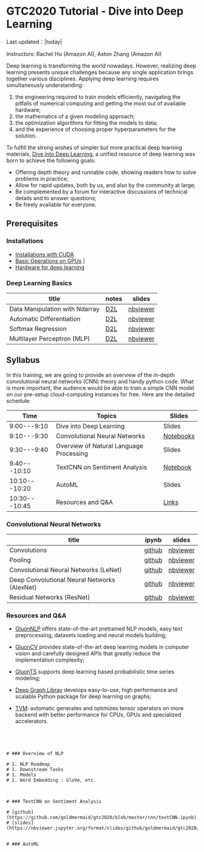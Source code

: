 # GTC2020 Tutorial - Dive into Deep Learning

Last updated：|today|

Instructors: Rachel Hu (Amazon AI), Aston Zhang (Amazon AI)

Deep learning is transforming the world nowadays. However, realizing deep learning presents unique challenges because any single application brings together various disciplines. Applying deep learning requires simultaneously understanding:

1. the engineering required to train models efficiently, navigating the pitfalls of numerical computing and getting the most out of available hardware;
2. the mathematics of a given modeling approach;
3. the optimization algorithms for fitting the models to data;
4. and the experience of choosing proper hyperparameters for the solution.


To fulfill the strong wishes of simpler but more practical deep learning materials, [Dive into Deep Learning](https://d2l.ai/), a unified resource of deep learning was born to achieve the following goals:

- Offering depth theory and runnable code, showing readers how to solve problems in practice;
- Allow for rapid updates, both by us, and also by the community at large;
- Be complemented by a forum for interactive discussions of technical details and to answer questions;
- Be freely available for everyone.



## Prerequisites


### Installations

- [Installations with CUDA](https://d2l.ai/chapter_installation/index.html)
- [Basic Operations on GPUs](https://nbviewer.jupyter.org/format/slides/github/mli/d2l-1day-notebooks/blob/master/notebooks-2/1-use-gpu.ipynb#/) ]
- [Hardware for deep learning](https://d2l.ai/chapter_computational-performance/hardware.html#gpus-and-other-accelerators)


### Deep Learning Basics

| title                               |  notes    |  slides    |
| ------------------------------ | ---- | ---- |
| Data Manipulation with Ndarray | [D2L](https://d2l.ai/chapter_preliminaries/ndarray.html) | [nbviewer](https://nbviewer.jupyter.org/format/slides/github/mli/d2l-1day-notebooks/blob/master/notebooks-1/1-ndarray.ipynb#/) |
| Automatic Differentiation | [D2L](https://d2l.ai/chapter_preliminaries/autograd.html) | [nbviewer](https://nbviewer.jupyter.org/format/slides/github/mli/d2l-1day-notebooks/blob/master/notebooks-1/2-autograd.ipynb#/) |
| Softmax Regression | [D2L](https://d2l.ai/chapter_linear-networks/softmax-regression.html) | [nbviewer](https://nbviewer.jupyter.org/format/slides/github/mli/d2l-1day-notebooks/blob/master/notebooks-1/7-softmax-regression-gluon.ipynb#/) |
| Multilayer Perceptron (MLP) | [D2L](https://d2l.ai/chapter_multilayer-perceptrons/mlp.html) | [nbviewer](https://nbviewer.jupyter.org/format/slides/github/mli/d2l-1day-notebooks/blob/master/notebooks-1/9-mlp-gluon.ipynb#/) |



## Syllabus

In this training, we are going to provide an overview of the in-depth convolutional neural networks (CNN) theory and handy python code. What is more important, the audience would be able to train a simple CNN model on our pre-setup cloud-computing instances for free. Here are the detailed schedule:


| Time | Topics | Slides |
| --- | --- | --- |
| 9:00---9:10 | Dive into Deep Learning | Slides |
| 9:10---9:30 | Convolutional Neural Networks | [Notebooks](#Convolutional-Neural-Networks) |
| 9:30---9:40 | Overview of Natural Language Processing | Slides |
| 9:40---10:10 | TextCNN on Sentiment Analysis | [Notebook](https://nbviewer.jupyter.org/format/slides/github/goldmermaid/gtc2020/blob/master/cnn/textCNN.ipynb#/1) |
| 10:10---10:20 | AutoML | Slides |
| 10:30---10:45 | Resources and Q&A | [Links](#Resources-and-Q&A ) | 



### Convolutional Neural Networks
| title                                        | ipynb                                                        | slides                                                         |
| -------------------------------------------- | ------------------------------------------------------------ | ------------------------------------------------------------ |
| Convolutions                                 | [github](https://github.com/mli/d2l-1day-notebooks/blob/master/notebooks-2/2-conv-layer.ipynb) | [nbviewer](https://nbviewer.jupyter.org/format/slides/github/goldmermaid/gtc2020/blob/master/dl/2-conv-layer.ipynb#/) |
| Pooling                                      | [github](https://github.com/mli/d2l-1day-notebooks/blob/master/notebooks-2/3-pooling.ipynb) | [nbviewer](https://nbviewer.jupyter.org/format/slides/github/mli/d2l-1day-notebooks/blob/master/notebooks-2/3-pooling.ipynb#/) |
| Convolutional Neural Networks (LeNet)        | [github](https://github.com/mli/d2l-1day-notebooks/blob/master/notebooks-2/4-lenet.ipynb) | [nbviewer](https://nbviewer.jupyter.org/format/slides/github/mli/d2l-1day-notebooks/blob/master/notebooks-2/4-lenet.ipynb#/) |
| Deep Convolutional Neural Networks (AlexNet) | [github](https://github.com/mli/d2l-1day-notebooks/blob/master/notebooks-2/5-alexnet.ipynb) | [nbviewer](https://nbviewer.jupyter.org/format/slides/github/mli/d2l-1day-notebooks/blob/master/notebooks-2/5-alexnet.ipynb#/) |
| Residual Networks (ResNet)                   | [github](https://github.com/mli/d2l-1day-notebooks/blob/master/notebooks-2/8-resnet.ipynb) | [nbviewer](https://nbviewer.jupyter.org/format/slides/github/mli/d2l-1day-notebooks/blob/master/notebooks-2/8-resnet.ipynb#/) |


### Resources and Q&A 


- [GluonNLP](http://gluon-nlp.mxnet.io/) offers state-of-the-art pretrained NLP models, easy text preprocessing, datasets loading and neural models building; 


- [GluonCV](http://gluon-cv.mxnet.io/) provides state-of-the-art deep learning models in computer vision and carefully designed APIs that greatly reduce the implementation complexity;


- [GluonTS](https://gluon-ts.mxnet.io/) supports deep learning based probabilistic time series modeling;


- [Deep Graph Libray](https://www.dgl.ai/) develops easy-to-use, high performance and scalable Python package for deep learning on graphs;


- [TVM](https://tvm.apache.org/): automatic generates and optimizes tensor operators on more backend with better performance for CPUs, GPUs and specialized accelerators.

```{.python .input}

```

```{.python .input}

```

```{.python .input}

```

```{.python .input}

```

```{.python .input}
# ### Overview of NLP

# 1. NLP Roadmap
# 1. Downstream Tasks
# 1. Models
# 1. Word Embedding : GloVe, etc.



# ### TextCNN on Sentiment Analysis

# [github](https://github.com/goldmermaid/gtc2020/blob/master/cnn/textCNN.ipynb)
# [slides](https://nbviewer.jupyter.org/format/slides/github/goldmermaid/gtc2020/blob/master/cnn/textCNN.ipynb#/1)


# ### AutoML
```
